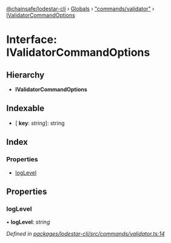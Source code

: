 [@chainsafe/lodestar-cli](../README.md) › [Globals](../globals.md) › ["commands/validator"](../modules/_commands_validator_.md) › [IValidatorCommandOptions](_commands_validator_.ivalidatorcommandoptions.md)

# Interface: IValidatorCommandOptions

## Hierarchy

* **IValidatorCommandOptions**

## Indexable

* \[ **key**: *string*\]: string

## Index

### Properties

* [logLevel](_commands_validator_.ivalidatorcommandoptions.md#loglevel)

## Properties

###  logLevel

• **logLevel**: *string*

*Defined in [packages/lodestar-cli/src/commands/validator.ts:14](https://github.com/ChainSafe/lodestar/blob/b6353573c/packages/lodestar-cli/src/commands/validator.ts#L14)*
